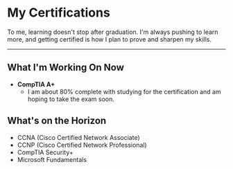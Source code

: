 # My Certifications

To me, learning doesn't stop after graduation. I'm always pushing to learn more, and getting certified is how I plan to prove and sharpen my skills.

---

## What I'm Working On Now
* **CompTIA A+**
    * I am about 80% complete with studying for the certification and am hoping to take the exam soon.

## What's on the Horizon
* CCNA (Cisco Certified Network Associate)
* CCNP (Cisco Certified Network Professional)
* CompTIA Security+
* Microsoft Fundamentals